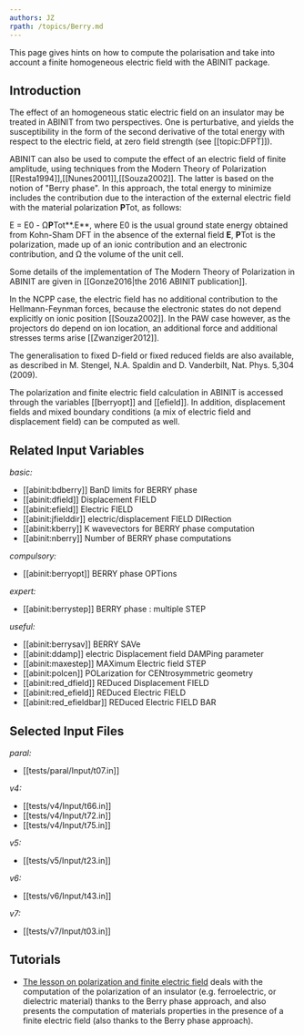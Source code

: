 ```yaml
---
authors: JZ
rpath: /topics/Berry.md
---
```

<!--
This file is automatically generated by mksite.py. All changes will be lost.
Change the input yaml files or the python code
-->

This page gives hints on how to compute the polarisation and take into account a finite homogeneous electric
field with the ABINIT package.

## Introduction

The effect of an homogeneous static electric field on an insulator may be
treated in ABINIT from two perspectives. One is perturbative, and yields the
susceptibility in the form of the second derivative of the total energy with
respect to the electric field, at zero field strength (see [[topic:DFPT]]).

ABINIT can also be used to compute the effect of an electric field of finite
amplitude, using techniques from the Modern Theory of Polarization
[[Resta1994]],[[Nunes2001]],[[Souza2002]]. The latter is based on the notion
of "Berry phase". In this approach, the total energy to minimize includes the
contribution due to the interaction of the external electric field with the
material polarization **P**Tot, as follows:

E = E0 \- Ω**P**Tot**.E**, where E0 is the usual ground state energy obtained
from Kohn-Sham DFT in the absence of the external field **E**, **P**Tot is the
polarization, made up of an ionic contribution and an electronic contribution,
and Ω the volume of the unit cell.

Some details of the implementation of The Modern Theory of Polarization in
ABINIT are given in [[Gonze2016|the 2016 ABINIT publication]].

In the NCPP case, the electric field has no additional contribution to the
Hellmann-Feynman forces, because the electronic states do not depend
explicitly on ionic position [[Souza2002]]. In the PAW case however, as the
projectors do depend on ion location, an additional force and additional
stresses terms arise [[Zwanziger2012]].

The generalisation to fixed D-field or fixed reduced fields are also
available, as described in M. Stengel, N.A. Spaldin and D. Vanderbilt, Nat.
Phys. 5,304 (2009).

The polarization and finite electric field calculation in ABINIT is accessed
through the variables [[berryopt]] and [[efield]]. In addition, displacement
fields and mixed boundary conditions (a mix of electric field and displacement
field) can be computed as well.



## Related Input Variables

*basic:*

- [[abinit:bdberry]]  BanD limits for BERRY phase
- [[abinit:dfield]]  Displacement FIELD
- [[abinit:efield]]  Electric FIELD
- [[abinit:jfielddir]]  electric/displacement FIELD DIRection
- [[abinit:kberry]]  K wavevectors for BERRY phase computation
- [[abinit:nberry]]  Number of BERRY phase computations
 
*compulsory:*

- [[abinit:berryopt]]  BERRY phase OPTions
 
*expert:*

- [[abinit:berrystep]]  BERRY phase : multiple STEP
 
*useful:*

- [[abinit:berrysav]]  BERRY SAVe
- [[abinit:ddamp]]  electric Displacement field DAMPing parameter
- [[abinit:maxestep]]  MAXimum Electric field STEP
- [[abinit:polcen]]  POLarization for CENtrosymmetric geometry
- [[abinit:red_dfield]]  REDuced Displacement FIELD
- [[abinit:red_efield]]  REDuced Electric FIELD
- [[abinit:red_efieldbar]]  REDuced Electric FIELD BAR
 

## Selected Input Files

*paral:*

- [[tests/paral/Input/t07.in]]
 
*v4:*

- [[tests/v4/Input/t66.in]]
- [[tests/v4/Input/t72.in]]
- [[tests/v4/Input/t75.in]]
 
*v5:*

- [[tests/v5/Input/t23.in]]
 
*v6:*

- [[tests/v6/Input/t43.in]]
 
*v7:*

- [[tests/v7/Input/t03.in]]
 

## Tutorials

* [The lesson on polarization and finite electric field](../../tutorial/generated_files/lesson_ffield.html) deals with the computation of the polarization of an insulator (e.g. ferroelectric, or dielectric material) thanks to the Berry phase approach, and also presents the computation of materials properties in the presence of a finite electric field (also thanks to the Berry phase approach).

